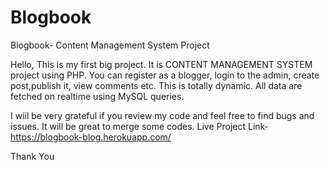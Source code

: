 # Blogbook
Blogbook- Content Management System Project

Hello,
This is my first big project. It is CONTENT MANAGEMENT SYSTEM project using PHP.
You can register as a blogger, login to the admin, create post,publish it, view comments etc.
This is totally dynamic. All data are fetched on realtime using MySQL queries.

I wiil be very grateful if you review my code and feel free to find bugs and issues. It will be great to merge some codes.
Live Project Link- https://blogbook-blog.herokuapp.com/

Thank You


